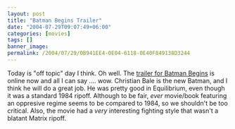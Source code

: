 ```yaml
---
layout: post
title: "Batman Begins Trailer"
date: "2004-07-29T09:07:49+06:00"
categories: [movies]
tags: []
banner_image: 
permalink: /2004/07/29/0B941EE4-0E04-6118-0E40F849138D3244
---
```


Today is "off topic" day I think. Oh well. The <a href="http://batmanbegins.warnerbros.com/">trailer for Batman Begins</a> is online now and all I can say .... wow. Christian Bale is the new Batman, and I think he will do a great job. He was pretty good in Equilibrium, even though it was a standard 1984 ripoff. Although to be fair, <i>ever</i> movie/book featuring an oppresive regime seems to be compared to 1984, so we shouldn't be too critical. Also, the movie had a <i>very</i> interesting fighting style that wasn't a blatant Matrix ripoff.